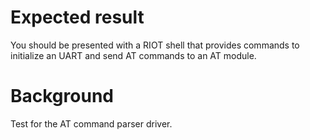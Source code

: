 Expected result
===============
You should be presented with a RIOT shell that provides commands to
initialize an UART and send AT commands to an AT module.

Background
==========
Test for the AT command parser driver.
